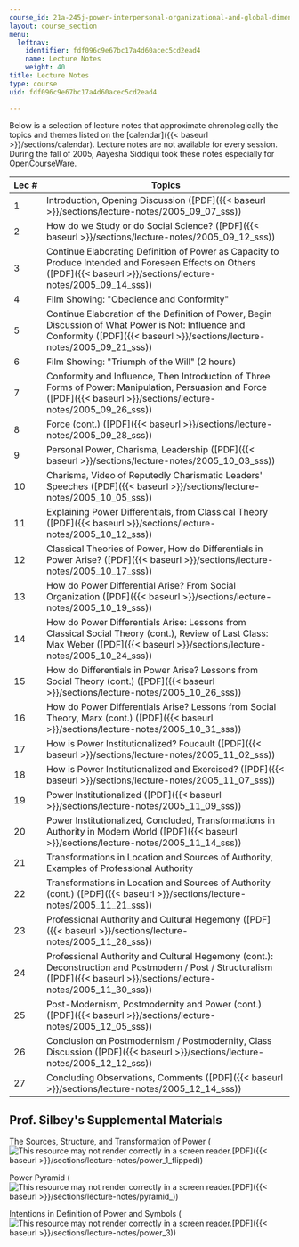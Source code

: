 ```yaml
---
course_id: 21a-245j-power-interpersonal-organizational-and-global-dimensions-fall-2005
layout: course_section
menu:
  leftnav:
    identifier: fdf096c9e67bc17a4d60acec5cd2ead4
    name: Lecture Notes
    weight: 40
title: Lecture Notes
type: course
uid: fdf096c9e67bc17a4d60acec5cd2ead4

---
```


Below is a selection of lecture notes that approximate chronologically the topics and themes listed on the [calendar]({{< baseurl >}}/sections/calendar). Lecture notes are not available for every session. During the fall of 2005, Aayesha Siddiqui took these notes especially for OpenCourseWare.

| Lec # | Topics |
| --- | --- |
| 1 | Introduction, Opening Discussion ([PDF]({{< baseurl >}}/sections/lecture-notes/2005_09_07_sss)) |
| 2 | How do we Study or do Social Science? ([PDF]({{< baseurl >}}/sections/lecture-notes/2005_09_12_sss)) |
| 3 | Continue Elaborating Definition of Power as Capacity to Produce Intended and Foreseen Effects on Others ([PDF]({{< baseurl >}}/sections/lecture-notes/2005_09_14_sss)) |
| 4 | Film Showing: "Obedience and Conformity" |
| 5 | Continue Elaboration of the Definition of Power, Begin Discussion of What Power is Not: Influence and Conformity ([PDF]({{< baseurl >}}/sections/lecture-notes/2005_09_21_sss)) |
| 6 | Film Showing: "Triumph of the Will" (2 hours) |
| 7 | Conformity and Influence, Then Introduction of Three Forms of Power: Manipulation, Persuasion and Force ([PDF]({{< baseurl >}}/sections/lecture-notes/2005_09_26_sss)) |
| 8 | Force (cont.) ([PDF]({{< baseurl >}}/sections/lecture-notes/2005_09_28_sss)) |
| 9 | Personal Power, Charisma, Leadership ([PDF]({{< baseurl >}}/sections/lecture-notes/2005_10_03_sss)) |
| 10 | Charisma, Video of Reputedly Charismatic Leaders' Speeches ([PDF]({{< baseurl >}}/sections/lecture-notes/2005_10_05_sss)) |
| 11 | Explaining Power Differentials, from Classical Theory ([PDF]({{< baseurl >}}/sections/lecture-notes/2005_10_12_sss)) |
| 12 | Classical Theories of Power, How do Differentials in Power Arise? ([PDF]({{< baseurl >}}/sections/lecture-notes/2005_10_17_sss)) |
| 13 | How do Power Differential Arise? From Social Organization ([PDF]({{< baseurl >}}/sections/lecture-notes/2005_10_19_sss)) |
| 14 | How do Power Differentials Arise: Lessons from Classical Social Theory (cont.), Review of Last Class: Max Weber ([PDF]({{< baseurl >}}/sections/lecture-notes/2005_10_24_sss)) |
| 15 | How do Differentials in Power Arise? Lessons from Social Theory (cont.) ([PDF]({{< baseurl >}}/sections/lecture-notes/2005_10_26_sss)) |
| 16 | How do Power Differentials Arise? Lessons from Social Theory, Marx (cont.) ([PDF]({{< baseurl >}}/sections/lecture-notes/2005_10_31_sss)) |
| 17 | How is Power Institutionalized? Foucault ([PDF]({{< baseurl >}}/sections/lecture-notes/2005_11_02_sss)) |
| 18 | How is Power Institutionalized and Exercised? ([PDF]({{< baseurl >}}/sections/lecture-notes/2005_11_07_sss)) |
| 19 | Power Institutionalized ([PDF]({{< baseurl >}}/sections/lecture-notes/2005_11_09_sss)) |
| 20 | Power Institutionalized, Concluded, Transformations in Authority in Modern World ([PDF]({{< baseurl >}}/sections/lecture-notes/2005_11_14_sss)) |
| 21 | Transformations in Location and Sources of Authority, Examples of Professional Authority |
| 22 | Transformations in Location and Sources of Authority (cont.) ([PDF]({{< baseurl >}}/sections/lecture-notes/2005_11_21_sss)) |
| 23 | Professional Authority and Cultural Hegemony ([PDF]({{< baseurl >}}/sections/lecture-notes/2005_11_28_sss)) |
| 24 | Professional Authority and Cultural Hegemony (cont.): Deconstruction and Postmodern / Post / Structuralism ([PDF]({{< baseurl >}}/sections/lecture-notes/2005_11_30_sss)) |
| 25 | Post-Modernism, Postmodernity and Power (cont.) ([PDF]({{< baseurl >}}/sections/lecture-notes/2005_12_05_sss)) |
| 26 | Conclusion on Postmodernism / Postmodernity, Class Discussion ([PDF]({{< baseurl >}}/sections/lecture-notes/2005_12_12_sss)) |
| 27 | Concluding Observations, Comments ([PDF]({{< baseurl >}}/sections/lecture-notes/2005_12_14_sss)) 

Prof. Silbey's Supplemental Materials
-------------------------------------

The Sources, Structure, and Transformation of Power (![This resource may not render correctly in a screen reader.](/images/inacessible.gif)[PDF]({{< baseurl >}}/sections/lecture-notes/power_1_flipped))

Power Pyramid (![This resource may not render correctly in a screen reader.](/images/inacessible.gif)[PDF]({{< baseurl >}}/sections/lecture-notes/pyramid_))

Intentions in Definition of Power and Symbols (![This resource may not render correctly in a screen reader.](/images/inacessible.gif)[PDF]({{< baseurl >}}/sections/lecture-notes/power_3))